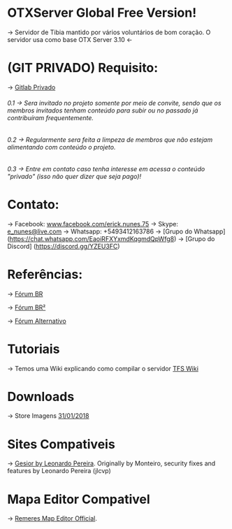 # OTXServer Global Free Version!  
-> Servidor de Tibia mantido por vários voluntários de  bom coração. O servidor usa como base OTX Server 3.10 <- 

# (GIT PRIVADO) Requisito:
-> [Gitlab Privado](https://gitlab.com/malucooo/Otxserver-Global)
###### 0.1 -> Sera invitado no projeto somente por meio de convite, sendo que os membros invitados tenham conteúdo para subir ou no passado já contribuíram frequentemente.
###### 0.2 -> Regularmente sera feita a limpeza de membros que não estejam alimentando com conteúdo o projeto.
###### 0.3 -> Entre em contato caso tenha interesse em acessa o conteúdo "privado" (isso não quer dizer que seja pago)!

# Contato:
-> Facebook: www.facebook.com/erick.nunes.75
-> Skype: e_nunes@live.com
-> Whatsapp: +5493412163786
-> [Grupo do Whatsapp] (https://chat.whatsapp.com/EaoiRFXYxmdKqgmdQpWfg8) 
-> [Grupo do Discord] (https://discord.gg/YZEU3FC)

# Referências:
-> [Fórum BR](http://www.tibiaking.com)

-> [Fórum BR²](http://www.xtibia.com)

-> [Fórum Alternativo](https://www.otland.net)

# Tutoriais
-> Temos uma Wiki explicando como compilar o servidor  [TFS Wiki](https://github.com/otland/forgottenserver/wiki/Compiling)

# Downloads
-> Store Imagens [31/01/2018](http://www.mediafire.com/file/985ey1yb3x2fpyf/store31-01-2018.rar)

# Sites Compativeis

-> [Gesior by Leonardo Pereira](https://github.com/jlcvp/GesiorMonteiro/archive/master.zip).
Originally by Monteiro, security fixes and features by Leonardo Pereira (jlcvp)

# Mapa Editor Compativel
-> [Remeres Map Editor Official](https://github.com/hjnilsson/rme).
